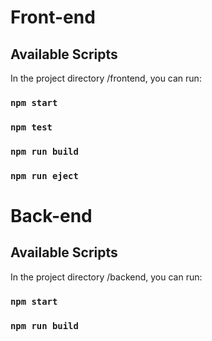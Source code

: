 # Front-end

## Available Scripts

In the project directory /frontend, you can run:

### `npm start`

### `npm test`

### `npm run build`

### `npm run eject`

# Back-end

## Available Scripts

In the project directory /backend, you can run:

### `npm start`

### `npm run build`